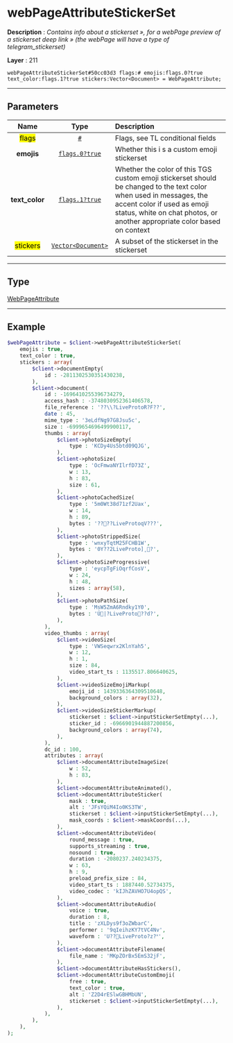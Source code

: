 # webPageAttributeStickerSet

**Description** : *Contains info about a stickerset », for a webPage preview of a stickerset deep link » (the webPage will have a type of telegram_stickerset)*

**Layer** : 211

```tl
webPageAttributeStickerSet#50cc03d3 flags:# emojis:flags.0?true text_color:flags.1?true stickers:Vector<Document> = WebPageAttribute;
```

---

## Parameters

| Name | Type | Description |
| :---: | :---: | :--- |
| <mark>flags</mark> | [`#`](type/#) | Flags, see TL conditional fields |
| **emojis** | [`flags.0?true`](type/true) | Whether this i s a custom emoji stickerset |
| **text_color** | [`flags.1?true`](type/true) | Whether the color of this TGS custom emoji stickerset should be changed to the text color when used in messages, the accent color if used as emoji status, white on chat photos, or another appropriate color based on context |
| <mark>stickers</mark> | [`Vector<Document>`](type/Document) | A subset of the stickerset in the stickerset |

---

## Type

[WebPageAttribute](type/WebPageAttribute)

---

## Example

```php
$webPageAttribute = $client->webPageAttributeStickerSet(
	emojis : true,
	text_color : true,
	stickers : array(
		$client->documentEmpty(
			id : -2811302530351430238,
		),
		$client->document(
			id : -1696410255396734279,
			access_hash : -3748030952361406578,
			file_reference : '??\\?LiveProtoR?F??',
			date : 45,
			mime_type : '3eLdfNg97G8Jsu5c',
			size : -6999654696499900117,
			thumbs : array(
				$client->photoSizeEmpty(
					type : 'KCDy4Us5btd09QJG',
				),
				$client->photoSize(
					type : 'OcFmwaNYIlrfD73Z',
					w : 13,
					h : 83,
					size : 61,
				),
				$client->photoCachedSize(
					type : '5m0Wt38d71zf2Uax',
					w : 14,
					h : 89,
					bytes : '????LiveProtoqV???',
				),
				$client->photoStrippedSize(
					type : 'wnxyTqtM25FCHB1W',
					bytes : '0Y??2LiveProto]˳?',
				),
				$client->photoSizeProgressive(
					type : 'eycpTgFiOqrfCosV',
					w : 24,
					h : 48,
					sizes : array(58),
				),
				$client->photoPathSize(
					type : 'MsW5ZmA6Rndky1Y0',
					bytes : 'Ú|?LiveProto??d?',
				),
			),
			video_thumbs : array(
				$client->videoSize(
					type : 'VWSeqwrx2KlnYah5',
					w : 12,
					h : 1,
					size : 84,
					video_start_ts : 1135517.806640625,
				),
				$client->videoSizeEmojiMarkup(
					emoji_id : 1439336364309510648,
					background_colors : array(32),
				),
				$client->videoSizeStickerMarkup(
					stickerset : $client->inputStickerSetEmpty(...),
					sticker_id : -6966901944887200856,
					background_colors : array(74),
				),
			),
			dc_id : 100,
			attributes : array(
				$client->documentAttributeImageSize(
					w : 52,
					h : 83,
				),
				$client->documentAttributeAnimated(),
				$client->documentAttributeSticker(
					mask : true,
					alt : 'JFsYQiM4Io0KS3TW',
					stickerset : $client->inputStickerSetEmpty(...),
					mask_coords : $client->maskCoords(...),
				),
				$client->documentAttributeVideo(
					round_message : true,
					supports_streaming : true,
					nosound : true,
					duration : -2080237.240234375,
					w : 63,
					h : 9,
					preload_prefix_size : 84,
					video_start_ts : 1887440.52734375,
					video_codec : 'kIJhZAVHO7U4opQS',
				),
				$client->documentAttributeAudio(
					voice : true,
					duration : 8,
					title : 'zXLDys9f3oZWbarC',
					performer : '9qIeihzKY7tVC4Nv',
					waveform : 'U??LiveProto?z?˟',
				),
				$client->documentAttributeFilename(
					file_name : 'MKpZOrBx5EmS32jF',
				),
				$client->documentAttributeHasStickers(),
				$client->documentAttributeCustomEmoji(
					free : true,
					text_color : true,
					alt : 'Z2D4rESlwGBHMbUN',
					stickerset : $client->inputStickerSetEmpty(...),
				),
			),
		),
	),
);
```